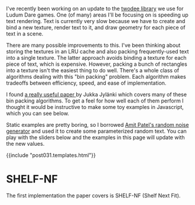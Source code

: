 I've recently been working on an update to the
[twodee library](https://github.com/pikkpoiss/twodee) we use for Ludum Dare
games.  One (of many) areas I'll be focusing on is speeding up text rendering.
Text is currently very slow because we have to create and bind a new texture,
render text to it, and draw geometry for each piece of text in a scene.

There are many possible improvements to this.  I've been thinking about
storing the textures in an LRU cache and also packing frequently-used text
into a single texture. The latter
approach avoids binding a texture for each piece of text, which is expensive.
However, packing a bunch of rectangles into a texture isn't the easiest
thing to do well.  There's a whole class of algorithms dealing with this
"bin packing" problem.  Each algorithm makes tradeoffs between efficiency,
speed, and ease of implementation.

I found [a really useful paper
](http://clb.demon.fi/files/RectangleBinPack.pdf) by Jukka Jylänki which
covers many of these bin packing algorithms.  To get a feel for how well
each of them perform I thought it would be instructive to make some toy
examples in Javascript, which you can see below.

<!--BREAK-->

Static examples are pretty boring, so I borrowed [Amit Patel's random
noise generator](http://www.redblobgames.com/articles/noise/introduction.html)
and used it to create some parameterized random text.  You can play with
the sliders below and the examples in this page will update with the new
values.

{{include "post031.templates.html"}}
<div id="controls" data-template="tmplControls"></div>

# SHELF-NF
The first implementation the paper covers is
SHELF-NF (Shelf Next Fit).

<div id="demo1"></div>
<div data-template="tmplControlsCount"></div>

